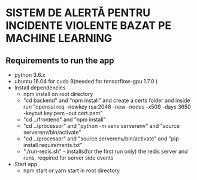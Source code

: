 # SISTEM DE ALERTĂ PENTRU INCIDENTE VIOLENTE BAZAT PE MACHINE LEARNING

## Requirements to run the app
* python 3.6.x
* ubuntu 16.04 for cuda 9(needed for tensorflow-gpu 1.7.0 )
* Install dependencies
	* npm install on root directory
	* "cd backend" and "npm install" and create a certs folder and inside run "openssl req -newkey rsa:2048 -new -nodes -x509 -days 3650 -keyout key.pem -out cert.pem"
	* "cd ../frontend" and "npm install"
	* "cd ../processor" and "python -m venv serverenv" and "source serverenv/bin/activate"
	* "cd ../processor" and "source serverenv/bin/activate" and "pip install requirements.txt"
	* "./run-redis.sh" - installs(for the first run only) the redis server and runs, required for server side events
* Start app
	* npm start or yarn start in root directory
